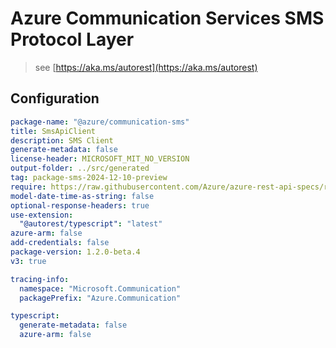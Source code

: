 # Azure Communication Services SMS Protocol Layer

> see [https://aka.ms/autorest](https://aka.ms/autorest)

## Configuration

```yaml
package-name: "@azure/communication-sms"
title: SmsApiClient
description: SMS Client
generate-metadata: false
license-header: MICROSOFT_MIT_NO_VERSION
output-folder: ../src/generated
tag: package-sms-2024-12-10-preview
require: https://raw.githubusercontent.com/Azure/azure-rest-api-specs/refs/heads/main/specification/communication/data-plane/Sms/readme.md
model-date-time-as-string: false
optional-response-headers: true
use-extension:
  "@autorest/typescript": "latest"
azure-arm: false
add-credentials: false
package-version: 1.2.0-beta.4
v3: true

tracing-info:
  namespace: "Microsoft.Communication"
  packagePrefix: "Azure.Communication"

typescript:
  generate-metadata: false
  azure-arm: false
```
